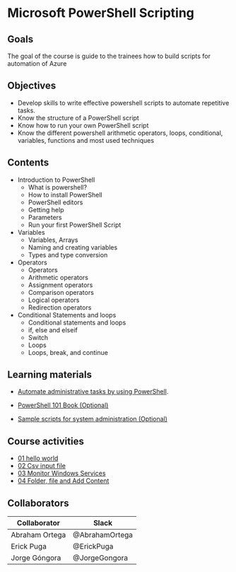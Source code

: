# Microsoft PowerShell Scripting

## Goals
The goal of the course is guide to the trainees how to build scripts for automation of Azure

## Objectives
- Develop skills to write effective powershell scripts to automate repetitive tasks.
- Know the structure of a PowerShell script
- Know how to run your own PowerShell script
- Know the different powershell arithmetic operators, loops, conditional, variables, functions and most used techniques

## Contents
- Introduction to PowerShell
	- What is powershell?
	- How to install PowerShell
	- PowerShell editors
	- Getting help
	- Parameters
	- Run your first PowerShell Script
- Variables
	- Variables, Arrays
	- Naming and creating variables
	- Types and type conversion
- Operators
	- Operators
	- Arithmetic operators
	- Assignment operators
	- Comparison operators
	- Logical operators
	- Redirection operators
- Conditional Statements and loops
	- Conditional statements and loops
	- if, else and elseif
	- Switch
	- Loops
	- Loops, break, and continue


## Learning materials
- [Automate administrative tasks by using PowerShell](https://docs.microsoft.com/en-us/learn/paths/powershell/).

- [PowerShell 101 Book (Optional)](https://docs.microsoft.com/en-us/powershell/scripting/learn/ps101/00-introduction?view=powershell-7.1) 

- [Sample scripts for system administration (Optional)](https://docs.microsoft.com/en-us/powershell/scripting/samples/sample-scripts-for-administration?view=powershell-7.1)
## Course activities
- [01 hello world](./01-hello-world.md)
- [02 Csv input file](./02-csv-input-file)
- [03 Monitor Windows Services](./03-Monitor-Windows-Services.md)
- [04 Folder, file and Add Content](./04-folder-file-addContent.md)


## Collaborators
| Collaborator  | Slack  |
| ------------ | ------------ |
|  Abraham Ortega | @AbrahamOrtega|
|  Erick Puga | @ErickPuga |
| Jorge Góngora  | @JorgeGongora  |

